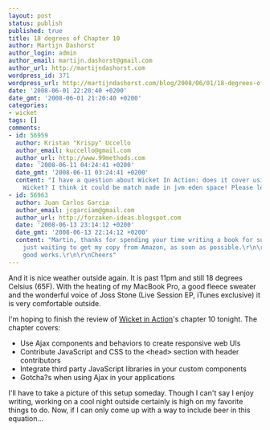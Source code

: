 ```yaml
---
layout: post
status: publish
published: true
title: 18 degrees of Chapter 10
author: Martijn Dashorst
author_login: admin
author_email: martijn.dashorst@gmail.com
author_url: http://martijndashorst.com
wordpress_id: 371
wordpress_url: http://martijndashorst.com/blog/2008/06/01/18-degrees-of-chapter-10/
date: '2008-06-01 22:20:40 +0200'
date_gmt: '2008-06-01 21:20:40 +0200'
categories:
- wicket
tags: []
comments:
- id: 56959
  author: Kristan "Krispy" Uccello
  author_email: kuccello@gmail.com
  author_url: http://www.99methods.com
  date: '2008-06-11 04:24:41 +0200'
  date_gmt: '2008-06-11 03:24:41 +0200'
  content: "I have a question about Wicket In Action: does it cover using Groovy with
    Wicket? I think it could be match made in jvm eden space! Please let me know.\r\n\r\nCheers"
- id: 56963
  author: Juan Carlos Garcia
  author_email: jcgarciam@gmail.com
  author_url: http://forzaken-ideas.blogspot.com
  date: '2008-06-13 23:14:12 +0200'
  date_gmt: '2008-06-13 22:14:12 +0200'
  content: "Martin, thanks for spending your time writing a book for such great framework.\r\n\r\nI'm
    just waiting to get my copy from Amazon, as soon as possible.\r\n\r\nKeep the
    good works.\r\n\r\nCheers"
---
```

<p>And it is nice weather outside again. It is past 11pm and still 18 degrees Celsius (65F). With the heating of my MacBook Pro, a good fleece sweater and the wonderful voice of Joss Stone (Live Session EP, iTunes exclusive) it is very comfortable outside.</p>
<p>	I'm hoping to finish the review of <a href="http://wicketinaction.com">Wicket in Action</a>'s chapter 10 tonight. The chapter covers:</p>
<ul>
<li>Use Ajax components and behaviors to create responsive web UIs</li>
<li>Contribute JavaScript and CSS to the <tt>&lt;head&gt;</tt> section with header contributors</li>
<li>Integrate third party JavaScript libraries in your custom components</li>
<li>Gotcha?s when using Ajax in your applications</li>
</ul>
<p>	I'll have to take a picture of this setup someday. Though I can't say I enjoy writing, working on a cool night outside certainly is high on my favorite things to do. Now, if I can only come up with a way to include beer in this equation...</p>
